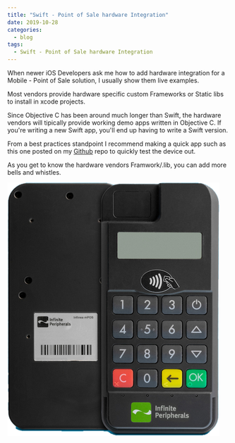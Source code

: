 ```yaml
---
title: "Swift - Point of Sale hardware Integration"
date: 2019-10-28
categories:
  - blog
tags:
  - Swift - Point of Sale hardware Integration
---
```


When newer iOS Developers ask me how to add hardware integration for a Mobile - Point of Sale solution, I usually show them live examples.

Most vendors provide hardware specific custom Frameworks or Static libs to install in xcode projects.

Since Objective C has been around much longer than Swift, the hardware vendors will tipically provide working demo apps written in Objective C.  If you're writing a new Swift app, you'll end up having to write a Swift version.

From a best practices standpoint I recommend making a quick app such as this one posted on my [Github](![](https://github.com/cjazz/DTDevDemo)) repo to quickly test the device out.

As you get to know the hardware vendors Framwork/.lib, you can add more bells and whistles.

![](https://github.com/cjazz/DTDevDemo/blob/master/infinea-mpos-flat.png)
